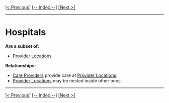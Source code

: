 [[< Previous]](healthcare_topics.md) [[-- Index --]](entity_class_index.md) [[Next >]](limited_admin_accounts.md)
___
# Hospitals

**Are a subset of:**
  * [Provider Locations](provider_locations.md)  

**Relationships:**
  * [Care Providers](care_providers.md) provide care at [Provider Locations](provider_locations.md).
  * [Provider Locations](provider_locations.md) may be nested inside other ones.

___
[[< Previous]](healthcare_topics.md) [[-- Index --]](entity_class_index.md) [[Next >]](limited_admin_accounts.md)

